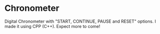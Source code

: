 # Chronometer
Digital Chronometer with "START, CONTINUE, PAUSE and RESET" options. I made it using CPP (C++). Expect more to come!
